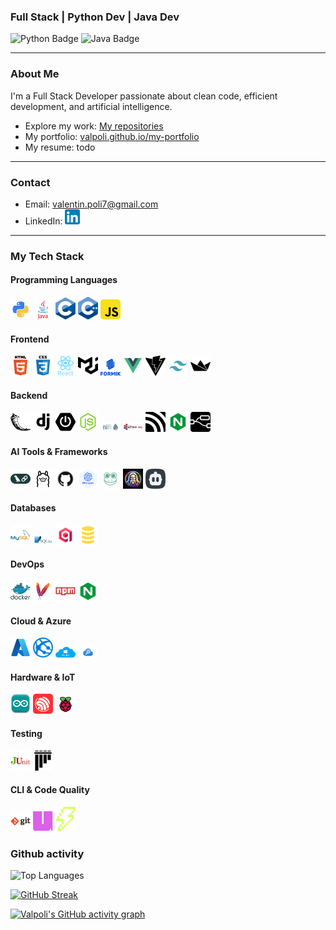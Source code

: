 <h3>Full Stack | Python Dev | Java Dev</h3>

<p>
  <img src="https://img.shields.io/badge/python-3.12-yellow" alt="Python Badge"/>
  <img src="https://img.shields.io/badge/java-orange" alt="Java Badge"/>
</p>

---

### About Me

I'm a Full Stack Developer passionate about clean code, efficient development, and artificial intelligence.

- Explore my work: [My repositories](https://github.com/Valpoli?tab=repositories)  
- My portfolio: [valpoli.github.io/my-portfolio](https://valpoli.github.io/my-portfolio/)  
- My resume: todo  

---

### Contact

- Email: valentin.poli7@gmail.com  
- LinkedIn: [<img src="./icons/linkedin_icon.svg" width="24" alt="LinkedIn"/>](https://linkedin.com/in/liynkpgf9hek46mdtguibozauliaztbj2sehqbc)

---

### My Tech Stack

#### Programming Languages
<p align="left">
  <img src="./icons/python_icon.png" width="32" alt="Python"/>
  <img src="./icons/java_icon.png" width="32" alt="Java"/>
  <img src="./icons/c_icon.svg" width="32" alt="C"/>
  <img src="./icons/cpp_icon.svg" width="32" alt="C++"/>
  <img src="./icons/js_icon.svg" width="32" alt="JavaScript"/>
</p>

#### Frontend
<p align="left">
  <img src="./icons/html_icon.png" width="32" alt="HTML"/>
  <img src="./icons/css_icon.png" width="32" alt="CSS"/>
  <img src="./icons/react_icon.png" width="32" alt="React"/>
  <img src="./icons/mui_icon.svg" width="32" alt="Material UI"/>
  <img src="./icons/formik_icon.png" width="32" alt="Formik"/>
  <img src="./icons/vue_icon.svg" width="32" alt="Vue.js"/>
  <img src="./icons/vite_icon.svg" width="32" alt="Vite"/>
  <img src="./icons/tailwind_icon.png" width="32" alt="Tailwind"/>
  <img src="./icons/streamlit_icon.svg" width="32" alt="Streamlit"/>
</p>

#### Backend
<p align="left">
  <img src="./icons/flask_icon.png" width="32" alt="Flask"/>
  <img src="./icons/django_icon.png" width="32" alt="Django"/>
  <img src="./icons/springboot_icon.png" width="32" alt="Spring Boot"/>
  <img src="./icons/nodejs_icon.svg" width="32" alt="Node.js"/>
  <img src="./icons/nifi_icon.svg" width="32" alt="Apache NiFi"/>
  <img src="./icons/activemq_icon.svg" width="32" alt="ActiveMQ"/>
  <img src="./icons/mqtt_icon.svg" width="32" alt="MQTT"/>
  <img src="./icons/nginx_icon.svg" width="32" alt="Nginx"/>
  <img src="./icons/nodered_icon.svg" width="32" alt="Node-RED"/>
</p>

#### AI Tools & Frameworks
<p align="left">
  <img src="./icons/langchain_icon.png" width="32" alt="LangChain"/>
  <img src="./icons/ollama_icon.png" width="32" alt="Ollama"/>
  <img src="./icons/githubmodels_icon.png" width="32" alt="GitHub Models"/>
  <img src="./icons/whisper_icon.png" width="32" alt="Whisper"/>
  <img src="./icons/coqui_icon.png" width="32" alt="CoquiTTS"/>
  <img src="./icons/leonardo_icon.jpg" width="32" alt="LeonardoAI"/>
  <img src="./icons/cline_icon.png" width="32" alt="Cline"/>
</p>

#### Databases
<p align="left">
  <img src="./icons/mysql_icon.png" width="32" alt="MySQL"/>
  <img src="./icons/sqlite_icon.svg" width="32" alt="SQLite"/>
  <img src="./icons/qdrant_icon.png" width="32" alt="Qdrant"/>
  <img src="./icons/sql_icon.png" width="32" alt="SQL"/>
</p>

#### DevOps
<p align="left">
  <img src="./icons/docker_icon.png" width="32" alt="Docker"/>
  <img src="./icons/maven_icon.svg" width="32" alt="Maven"/>
  <img src="./icons/npm_icon.svg" width="32" alt="npm"/>
  <img src="./icons/nginx_icon.svg" width="32" alt="Nginx"/>
</p>

#### Cloud & Azure
<p align="left">
  <img src="./icons/azure_icon.png" width="32" alt="Azure"/>
  <img src="./icons/azureweb_icon.png" width="32" alt="Azure Web App"/>
  <img src="./icons/azurestorage_icon.png" width="32" alt="Azure Storage"/>
  <img src="./icons/azuresearch_icon.png" width="32" alt="Azure Search"/>
</p>

#### Hardware & IoT
<p align="left">
  <img src="./icons/arduino_icon.png" width="32" alt="Arduino"/>
  <img src="./icons/esp32_icon.svg" width="32" alt="ESP32"/>
  <img src="./icons/rasp_icon.svg" width="32" alt="Raspberry Pi"/>
</p>

#### Testing
<p align="left">
  <img src="./icons/junit_icon.png" width="32" alt="JUnit"/>
  <img src="./icons/pytest_icon.svg" width="32" alt="pytest"/>
</p>

#### CLI & Code Quality
<p align="left">
  <img src="./icons/git_icon.png" width="32" alt="Git"/>
  <img src="./icons/uv_icon.png" width="32" alt="Uv"/>
  <img src="./icons/ruff_icon.svg" width="32" alt="Ruff"/>
</p>

### Github activity

![Top Languages](https://github-readme-stats.vercel.app/api/top-langs?username=valpoli&locale=en&layout=compact&card_width=320&hide_border=false)

[![GitHub Streak](https://streak-stats.demolab.com?user=valpoli&card_width=1000)](https://git.io/streak-stats)

[![Valpoli's GitHub activity graph](https://github-readme-activity-graph.vercel.app/graph?username=valpoli&theme=github-compact)](https://github.com/valpoli/github-readme-activity-graph)
